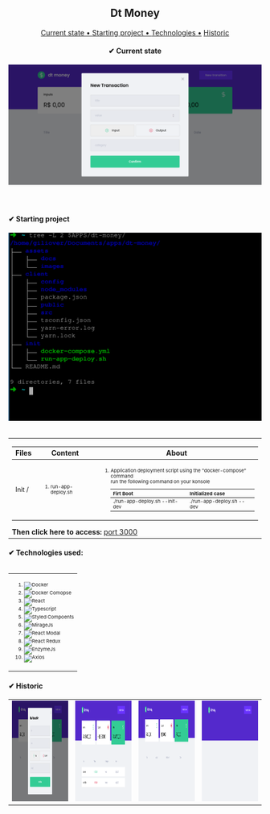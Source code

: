 <div>
    <header>
        <div>
            <h2>Dt Money</h2>
            <p align="center">
                <a href="#current-state">Current state • </a>
                <a href="#start-docker">Starting project • </a>
                <a href="#techs">Technologies •</a>
                <a href="#historic">Historic </a>
            </p>
        </div>
        <div id="current-state">
            <h4>✔ Current state</h4>
            <img src="assets/images/dt-money.04.png" alt="">
        </div>
    </header>
    <div>
        <h4>✔ Starting project</h4>
        <img src="assets/images/dt-money.tree.png" alt="">
        <br>
        <br>
    </div>
    <table>
        <tbody id="start-docker">
            <tr>
                <td>
                    <div>
                        <table>
                            <thead>
                                <tr>
                                    <th>Files</th>
                                    <th>Content</th>
                                    <th>About</th>
                                </tr>
                            </thead>
                            <tbody>
                                <tr>
                                    <td>
                                        <div style="font-size: 0.8rem"> Init /</div>
                                    </td>
                                    <td>
                                        <ol>
                                            <li style="font-size: 0.6rem">run-app-deploy.sh</li>
                                        </ol>
                                    </td>
                                    <td>
                                        <ol>
                                            <li style="font-size: 0.6rem">Application deployment script using the "docker-compose" command<br>run the following command on your konsole<br>
                                                <table>
                                                    <thead>
                                                        <tr>
                                                            <th>Firt Boot</th>
                                                            <th>Initialized case</th>
                                                        </tr>
                                                    </thead>
                                                    <tbody>
                                                        <tr>
                                                            <td>
                                                                <div style="font-size: 0.6rem">./run-app-deploy.sh --init-dev</div>
                                                            </td>
                                                            <td>
                                                                <div style="font-size: 0.6rem">./run-app-deploy.sh --dev</div>
                                                            </td>
                                                        </tr>
                                                    </tbody>
                                                </table>
                                            </li>
                                        </ol>
                                    </td>
                                </tr>
                            </tbody>
                        </table>
                    </div>
                    <strong>Then click here to access:</strong>
                    <a href="http://localhost:3013">port 3000</a>
                </td>
            </tr>
        </tbody>
    </table>
    <table id="techs">
        <h4>✔ Technologies used:</h4>
        <tbody>
            <div>
                <table>
                    <tbody>
                        <tr>
                            <td>
                                <ol>
                                    <li style="font-size: 0.6rem">
                                        <img alt="Docker" src="https://docs.docker.com/"></img>
                                    </li>
                                    <li style="font-size: 0.6rem">
                                        <img alt="Docker Comopse" src="https://docs.docker.com/compose/"></img>
                                    </li>
                                    <li style="font-size: 0.6rem">
                                        <img alt="React" src="https://pt-br.reactjs.org/"></img>
                                    </li>
                                    <li style="font-size: 0.6rem">
                                        <img alt="Typescript" src="https://www.typescriptlang.org/"></img>
                                    </li>
                                    <li style="font-size: 0.6rem">
                                        <img alt="Styled Compoents" src="https://styled-components.com/docs"></img>
                                    </li>
                                    <li style="font-size: 0.6rem">
                                        <img alt="MirageJs" src="https://miragejs.com/docs/getting-started/introduction/"></img>
                                    </li>
                                    <li style="font-size: 0.6rem">
                                        <img alt="React Modal" src="https://www.npmjs.com/package/react-modal"></img>
                                    </li>
                                    <li style="font-size: 0.6rem">
                                        <img alt="React Redux" src="https://react-redux.js.org/introduction/getting-started"></img>
                                    </li>
                                    <li style="font-size: 0.6rem">
                                        <img alt="EnzymeJs" src="https://github.com/enzymejs/enzyme"></img>
                                    </li>
                                    <li style="font-size: 0.6rem">
                                        <img alt="Axios" src="https://axios-http.com/docs/intro"></img>
                                    </li>
                                </ol>
                            </td>
                        </tr>
                    </tbody>
                </table>
            </div>
        </tbody>
    </table>
    <div id="historic">
        <h4>✔ Historic</h4>
        <table>
            <tbody>
                <tr>
                    <td><img src="assets/images/dt-money.04.png" width="200"  height="200" alt="+ New Transaction modal"></td>
                    <td><img src="assets/images/dt-money.03.png" width="200"  height="200" alt="+ Transactions table"></td>
                    <td><img src="assets/images/dt-money.02.png" width="200"  height="200" alt="+ Summary"></td>
                    <td><img src="assets/images/dt-money.01.png" width="200"  height="200" alt="+ Header"></td>
                </tr>
            </tbody>
        </table>
    </div>
</div>